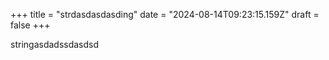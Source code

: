 +++
title = "strdasdasdasding"
date = "2024-08-14T09:23:15.159Z"
draft = false
+++

  stringasdadssdasdsd
        